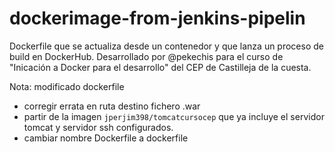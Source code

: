 # dockerimage-from-jenkins-pipelin

Dockerfile que se actualiza desde un contenedor y que lanza un proceso de build en DockerHub.
Desarrollado por @pekechis para el curso de "Inicación a Docker para el desarrollo" del CEP de Castilleja de la cuesta.

Nota: modificado dockerfile 
 - corregir errata en ruta destino fichero .war
 - partir de la imagen `jperjim398/tomcatcursocep` que ya incluye el servidor tomcat y servidor ssh configurados. 
 - cambiar nombre Dockerfile a dockerfile

